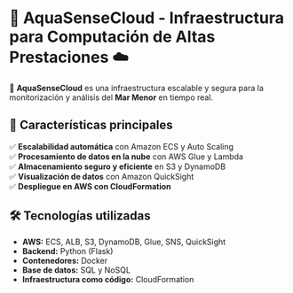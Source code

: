 # 🌊 AquaSenseCloud - Infraestructura para Computación de Altas Prestaciones ☁️  

🚀 **AquaSenseCloud** es una infraestructura escalable y segura para la monitorización y análisis del **Mar Menor** en tiempo real.  

## 📌 Características principales  
✅ **Escalabilidad automática** con Amazon ECS y Auto Scaling  
✅ **Procesamiento de datos en la nube** con AWS Glue y Lambda  
✅ **Almacenamiento seguro y eficiente** en S3 y DynamoDB  
✅ **Visualización de datos** con Amazon QuickSight  
✅ **Despliegue en AWS con CloudFormation**  

## 🛠️ Tecnologías utilizadas  
- **AWS:** ECS, ALB, S3, DynamoDB, Glue, SNS, QuickSight  
- **Backend:** Python (Flask)  
- **Contenedores:** Docker  
- **Base de datos:** SQL y NoSQL  
- **Infraestructura como código:** CloudFormation  
 
